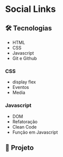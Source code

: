 # Social Links

## :hammer_and_wrench: Tecnologias

- HTML
- CSS
- Javascript
- Git e Github

### CSS
- display flex
- Eventos
- Media

### Javascript
- DOM
- Refatoração
- Clean Code
- Função em Javascript

## :dart:  Projeto
